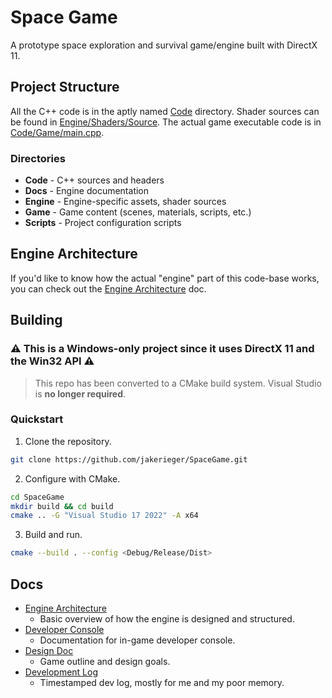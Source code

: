 # Space Game

A prototype space exploration and survival game/engine built with DirectX 11.

## Project Structure

All the C++ code is in the aptly named [Code](Code) directory.
Shader sources can be found in [Engine/Shaders/Source](Engine/Shaders/Source).
The actual game executable code is in [Code/Game/main.cpp](Code/Game/main.cpp).

### Directories

- **Code** - C++ sources and headers
- **Docs** - Engine documentation
- **Engine** - Engine-specific assets, shader sources
- **Game** - Game content (scenes, materials, scripts, etc.)
- **Scripts** - Project configuration scripts

## Engine Architecture

If you'd like to know how the actual "engine" part of this code-base works, you can check out
the [Engine Architecture](Docs/Engine-Architecture.md) doc.

## Building

### ⚠️ This is a **Windows-only** project since it uses DirectX 11 and the Win32 API ⚠️

> This repo has been converted to a CMake build system. Visual Studio is **no longer required**.

### Quickstart

1. Clone the repository.

```bash
git clone https://github.com/jakerieger/SpaceGame.git
```

2. Configure with CMake.

```bash
cd SpaceGame
mkdir build && cd build
cmake .. -G "Visual Studio 17 2022" -A x64
```

3. Build and run.

```bash
cmake --build . --config <Debug/Release/Dist>
```

## Docs

- [Engine Architecture](Docs/Engine-Architecture.md)
    - Basic overview of how the engine is designed and structured.
- [Developer Console](Docs/Developer-Console.md)
    - Documentation for in-game developer console.
- [Design Doc](Docs/Design-Doc.md)
    - Game outline and design goals.
- [Development Log](Docs/Development-Log.md)
    - Timestamped dev log, mostly for me and my poor memory.